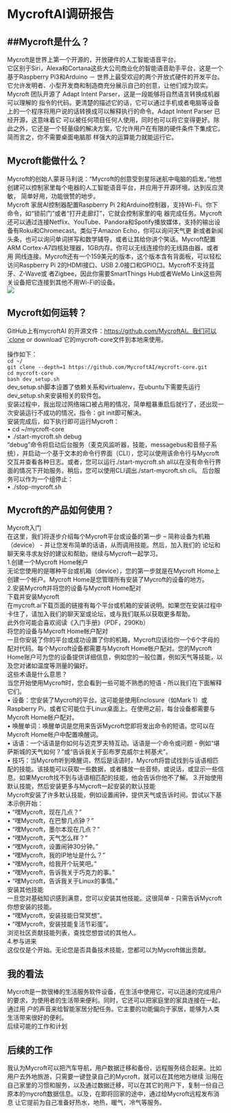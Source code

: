 MycroftAI调研报告
====
##Mycroft是什么？<br> 
--------
  Mycroft是世界上第一个开源的，开放硬件的人工智能语音平台。<br> 
  它区别于Siri，Alexa和Cortana这些大公司商业化的智能语音助手平台，这是一个基于Raspberry Pi3和Arduino － 世界上最受欢迎的两个开放式硬件的开发平台。<br> 
它允许发明者、小型开发商和制造商充分展示自己的创意，让他们成为现实。Mycroft 团队开源了 Adapt Intent Parser，这是一段能够将自然语言转换成机器可以理解的
指令的代码。更清楚的描述它的话，它可以通过手机或者电脑等设备上的一个程序将用户说的话转换成可以解释执行的命令。Adapt Intent Parser 已经开源，这意味着它 
可以被任何项目任何人使用，同时也可以将它变得更好。除此之外，它还是一个轻量级的解决方案，它允许用户在有限的硬件条件下集成它。简而言之，你不需要桌面电脑那
样强大的运算能力就能运行它。<br> 

Mycroft能做什么？<br> 
----------
   Mycroft的创始人蒙哥马利说：“Mycroft的创意受到星际迷航中电脑的启发。”他想创建可以控制家里每个电器的人工智能语音平台，并应用于开源环境。达到反应灵敏，
简单好用，功能很赞的地步。<br> Mycroft 家居AI控制器配置Raspberry Pi 2和Arduino控制器，支持Wi-Fi。你下命令，如“锁前门”或者“打开走廊灯”，它就会控制家里的电
器完成任务。Mycroft还可以通过连接Netflix、YouTube、Pandora和Spotify播放媒体，支持的输出设备有Roku和Chromecast。类似于Amazon Echo，你可以询问天气更
新或者新闻头条，也可以询问单词拼写和数学辅导，或者让其给你讲个笑话。Mycroft配置ARM Cortex-A7四核处理器，1GB内存。你可以无线连接你的无线路由器，或者用
网线连接。Mycroft还有一个159美元的版本，这个版本含有背面板，可以轻松访问Raspberry Pi 2的HDMI接口、USB 2.0接口和GPIO口。Mycroft不支持蓝牙、Z-Wave或
者Zigbee，因此你需要SmartThings Hub或者WeMo Link这些网关设备把它连接到其他不用Wi-Fi的设备。<br> 
![](https://github.com/willionZS/picture/blob/master/2.png)

Mycroft如何运转？<br> 
--------
GitHub上有mycroftAI 的开源文件：https://github.com/MycroftAI。我们可以`clone or download`它的mycroft-core文件到本地来使用。<br>

操作如下：<br>
   `cd ~/`<br>
   `git clone --depth=1 https://github.com/MycroftAI/mycroft-core.git`<br>
   `cd mycroft-core`<br>
   `bash dev_setup.sh`<br>
dev_setup.sh脚本设置了依赖关系和virtualenv，在ubuntu下需要先运行dev_setup.sh来安装相关的软件包。<br>
安装过程中，我出现过网络端口被占用的情况，简单粗暴重启后就行了，还出现一次安装运行不成功的情况，指令：git init即可解决。<br>
安装完成后，如下执行即可运行Mycroft：<br>
•	cd ~/mycroft-core<br>
•	./start-mycroft.sh debug<br>
“debug”命令将启动后台服务（麦克风监听器，技能，messagebus和音频子系统），并启动一个基于文本的命令行界面（CLI），您可以使用该命令行与Mycroft交互并查看各种日志。或者，您可以运行./start-mycroft.sh all以在没有命令行界面的情况下开始服务。稍后，您可以使用CLI调出./start-mycroft.sh cli。
后台服务可以作为一个组停止：<br>
•	./stop-mycroft.sh<br>

Mycroft的产品如何使用？<br> 
--------
Mycroft入门<br>
在这里，我们将逐步介绍每个Mycroft平台或设备的第一步 – 简称设备为机箱（device） - 并让您发布简单的话语，从而调用技能。然后，加入我们的  论坛和聊天来寻求友好的建议和帮助，继续与Mycroft一起学习。<br>
1.创建一个Mycroft Home帐户<br>
无论您使用的是哪种平台或机箱（device），您的第一步就是在Mycroft Home上创建一个帐户。Mycroft Home是您管理所有安装了Mycroft的设备的地方。<br>
2.安装Mycroft并将您的设备与Mycroft Home配对<br>
下载并安装Mycroft<br>
在mycroft.ai下载页面的链接有每个平台或机箱的安装说明。如果您在安装过程中卡住了，请加入我们的聊天室或论坛，或与我们联系以获取更多帮助。<br>
此外你可能会喜欢阅读《入门手册》（PDF，290Kb）<br>
将您的设备与Mycroft Home帐户配对<br>
一旦你安装了你的平台或成功设置了你的机箱，Mycroft应该给你一个6个字母的配对代码。每个Mycroft设备都需要与Mycroft Home帐户配对。您的Mycroft Home账户可为您的设备提供详细信息，例如您的一般位置，例如天气等技能，以及您对诸如温度等测量的偏好。<br>
这些术语是什么意思？<br>
当您开始使用Mycroft时，您会看到一些可能不熟悉的短语 - 所以我们在下面解释它们。<br>
•	设备：您安装了Mycroft的平台。这可能是使用Enclosure（如Mark 1）或Raspberry Pi，或者它可能位于Linux桌面上。在使用之前，每台设备都需要与Mycroft Home帐户配对。<br>
•	唤醒单词：唤醒单词是您用来告诉Mycroft您即将发出命令的短语。您可以在Mycroft Home帐户中配置唤醒词。<br>
•	话语：一个话语是你如何与迈克罗夫特互动。话语是一个命令或问题 - 例如“堪萨斯城的天气如何？”或“告诉我关于彭布罗克威尔士柯基犬”。<br>
•	技巧：当Mycroft听到唤醒词，然后是话语时，Mycroft将尝试找到与话语相匹配的技能。该技能可以获取一些数据，或者播放一些音频，或说话，或显示一些信息。如果Mycroft找不到与话语相匹配的技能，他会告诉你他不了解。
3.开始使用默认技能，然后安装更多与Mycroft一起安装的默认技能<br>
Mycroft安装了许多默认技能，例如设置闹钟，提供天气或告诉时间。尝试以下基本示例开始：<br>
•	“嘿Mycroft，现在几点？”<br>
•	“嘿Mycroft，在巴黎几点钟？”<br>
•	“嘿Mycroft，墨尔本现在几点？”<br>
•	“嘿Mycroft，天气怎么样？”<br>
•	“嘿Mycroft，设置闹钟30分钟。”<br>
•	“嘿Mycroft，我的IP地址是什么？”<br>
•	“嘿Mycroft，给我开个玩笑吧。”<br>
•	“嘿Mycroft，告诉我关于巧克力的事。”<br>
•	“嘿Mycroft，告诉我关于Linux的事情。”<br>
安装其他技能<br>
一旦您对基础知识感到满意，您可以安装其他技能。这很简单 - 只需告诉Mycroft你想安装的技能。<br>
•	“嘿Mycroft，安装技能日常冥想”。<br>
•	“嘿Mycroft，安装技能复活节彩蛋”。<br>
浏览社区贡献技能列表，查找您想尝试的其他人。<br>
4.参与进来<br>
这仅仅是个开始。无论您是否具备技术技能，您都可以为Mycroft做出贡献。<br>

我的看法<br>
--------
Mycroft是一款很棒的生活服务软件设备，在生活中使用它，可以迅速的完成用户的要求，为使用者的生活带来便利。同时，它还可以把家庭里的家具连接在一起，通过用
户的声音来给智能家居分配任务。它主要的功能偏向于家居，能够为人类生活带来很好的便利。<br>
后续可能的工作和计划<br> 

后续的工作<br>
--------
我认为Mycroft可以把汽车导航，用户数据迁移和备份，远程服务结合起来。比如用户去外地旅游，只需要一键登录自己的Mycroft，就可以在其他地方继续
沿用在自己家里的习惯和服务，以及通过数据迁移，可以在其它的用户下，复制一份自己原本的mycroft数据信息。以及，在即将回家的途中，通过给Mycroft远程发布消息
让它提前为自己准备好热水，地热，暖气，冷气等服务。<br>
